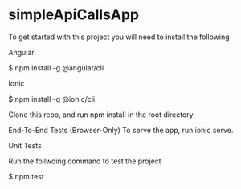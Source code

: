 # simpleApiCallsApp
To get started with this project you will need to install the following 

Angular 

$ npm install -g @angular/cli

Ionic

$ npm install -g @ionic/cli

Clone this repo, and run npm install in the root directory.

End-To-End Tests (Browser-Only)
To serve the app, run ionic serve.

Unit Tests

Run the follwoing command to test the project

$ npm test
